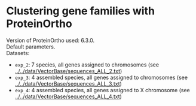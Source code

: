 # Clustering gene families with ProteinOrtho

Version of ProteinOrtho used: 6.3.0.  
Default parameters.  
Datasets:
- `exp_2`: 7 species, all genes assigned to chromosomes (see [../../data/VectorBase/sequences_ALL_2.txt](../../data/VectorBase/sequences_ALL_2.txt))
- `exp_3`: 4 assembled species, all genes assigned to chromosomes (see [../../data/VectorBase/sequences_ALL_3.txt](../../data/VectorBase/sequences_ALL_3.txt))
- `exp_4`: 4 assembled species, all genes assigned to X chromosome (see [../../data/VectorBase/sequences_ALL_4.txt](../../data/VectorBase/sequences_ALL_4.txt))